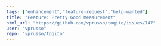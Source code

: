 ```yaml
---
tags: ["enhancement","feature-request","help-wanted"]
title: "Feature: Pretty Good Measurement"
html_url: "https://github.com/vprusso/toqito/issues/147"
user: "vprusso"
repo: "vprusso/toqito"
---
```


